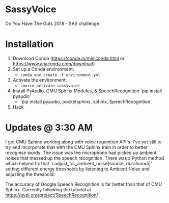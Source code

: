 # SassyVoice
Do You Have The Guts 2018 - SAS challenge

# Installation
1. Download Conda (https://conda.io/miniconda.html or https://www.anaconda.com/download)
2. Set up a Conda environment:
    - `conda env create -f environment.yml`
3. Activate the environment:
    - `source activate sassyvoice`
4. Install PyAudio, CMU Sphinx Modules, & SpeechRecognition 'pip install pyaudio'
    - 'pip install pyaudio, pocketsphinx, sphinx, SpeechRecognition'
5. Hack

# Updates @ 3:30 AM

I got CMU Sphinx working along with voice regonition API's. I've yet still to try and incorporate that with the CMU Sphinx train in order to better recognise words. The issue was the microphone had picked up ambient noises that messed up the speech recognition. There was a Python method which helped fix that 'r.adjust_for_ambient_noise(source, duration=5)' setting different energy thresholds by listening to Ambient Noise and adjusting the threshold. 

The accuracy of Google Speech Recognition is far better than that of CMU Sphinx. Currently following the tutorial at https://pypi.org/project/SpeechRecognition/
